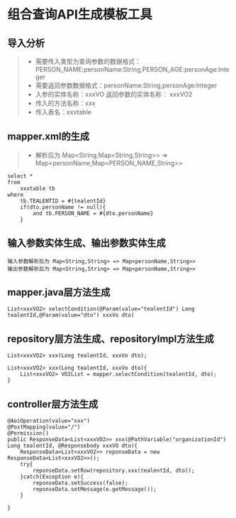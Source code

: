 # 组合查询API生成模板工具

## 导入分析
> + 需要传入类型为查询参数的数据格式： PERSON_NAME:personName:String,PERSON_AGE:personAge:Integer
> + 需要返回参数数据格式：personName:String,personAge:Integer
> + 入参的实体名称：xxxVO  返回参数的实体名称： xxxVO2
> + 传入的方法名称：xxx
> + 传入表名：xxxtable


## mapper.xml的生成
>+ 解析后为 Map<String,Map<String,String>> => Map<personName,Map<PERSON_NAME,String>>
```
select * 
from 
    xxxtable tb
where 
    tb.TEALENTID = #{tealentId}
    if(dto.personName != null){
        and tb.PERSON_NAME = #{dto.personName}
    }

```

## 输入参数实体生成、输出参数实体生成
```
输入参数解析后为 Map<String,String> => Map<personName,String>> 
输出参数解析后为 Map<String,String> => Map<personName,String>>
```

## mapper.java层方法生成
```
List<xxxVO2> selectCondition(@Param(value="tealentId") Long tealentId,@Param(value="dto") xxxVo dto)
```

## repository层方法生成、repositoryImpl方法生成
```
List<xxxVO2> xxx(Long tealentId, xxxVo dto);

List<xxxVO2> xxx(Long tealentId, xxxVo dto){
    List<xxxVO2> VO2List = mapper.selectCondition(tealentId, dto);
}
```
## controller层方法生成
```
@AoiOperation(value="xxx")
@PostMapping(value="/")
@Permission()
public ResponseData<List<xxxVO2>> xxx(@PathVariable("organizationId") Long tealentId, @Responsebody xxxVO dto){
    ResponseData<List<xxxVO2>> reponseData = new ResponseData<List<xxxVO2>>();
    try{
        reponseData.setRow(repository.xxx(tealentId, dto));
    }catch(Exception e){
        reponseData.setSuccess(false);
        reponseData.setMessage(e.getMessage());
    }
    
}

```